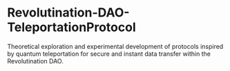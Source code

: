 # Revolutination-DAO-TeleportationProtocol
Theoretical exploration and experimental development of protocols inspired by quantum teleportation for secure and instant data transfer within the Revolutination DAO.
